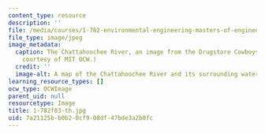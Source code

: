 ```yaml
---
content_type: resource
description: ''
file: /media/courses/1-782-environmental-engineering-masters-of-engineering-project-fall-2003-spring-2004/7a21125bb0b20cf908df47bde3a2b0fc_1-782f03-th.jpg
file_type: image/jpeg
image_metadata:
  caption: The Chattahoochee River, an image from the Drugstore Cowboys Project. (Image
    courtesy of MIT OCW.)
  credit: ''
  image-alt: A map of the Chattahoochee River and its surrounding watersheds.
learning_resource_types: []
ocw_type: OCWImage
parent_uid: null
resourcetype: Image
title: 1-782f03-th.jpg
uid: 7a21125b-b0b2-0cf9-08df-47bde3a2b0fc
---
```

